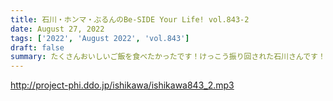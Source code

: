 ```yaml
---
title: 石川・ホンマ・ぶるんのBe-SIDE Your Life! vol.843-2
date: August 27, 2022
tags: ['2022', 'August 2022', 'vol.843']
draft: false
summary: たくさんおいしいご飯を食べたかったです！けっこう振り回された石川さんです！
---
```


http://project-phi.ddo.jp/ishikawa/ishikawa843_2.mp3